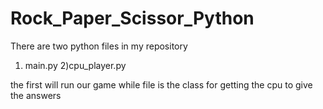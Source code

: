 # Rock_Paper_Scissor_Python

There are two python files in my repository
1) main.py
2)cpu_player.py

the first will run our game while file is the class for getting the cpu to give the answers
